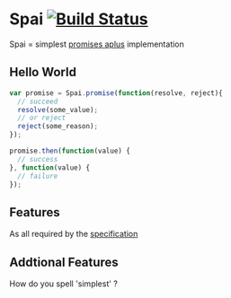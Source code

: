 # Spai [![Build Status](https://secure.travis-ci.org/rhapsodyn/spai.png?branch=master)](http://travis-ci.org/rhapsodyn/spai)

Spai = simplest [promises aplus](http://promisesaplus.com) implementation

## Hello World

```javascript
var promise = Spai.promise(function(resolve, reject){
  // succeed
  resolve(some_value);
  // or reject
  reject(some_reason);
});

promise.then(function(value) {
  // success
}, function(value) {
  // failure
});
```

## Features

As all required by the [specification](http://promisesaplus.com/#requirements)

## Addtional Features

How do you spell 'simplest' ?
